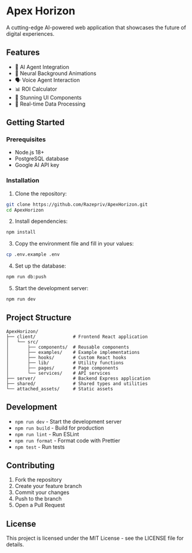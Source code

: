 # Apex Horizon

A cutting-edge AI-powered web application that showcases the future of digital experiences.

## Features

- 🤖 AI Agent Integration
- 🧠 Neural Background Animations
- 🗣️ Voice Agent Interaction
- 📊 ROI Calculator
- 💫 Stunning UI Components
- 🔄 Real-time Data Processing

## Getting Started

### Prerequisites

- Node.js 18+
- PostgreSQL database
- Google AI API key

### Installation

1. Clone the repository:
```bash
git clone https://github.com/Razepriv/ApexHorizon.git
cd ApexHorizon
```

2. Install dependencies:
```bash
npm install
```

3. Copy the environment file and fill in your values:
```bash
cp .env.example .env
```

4. Set up the database:
```bash
npm run db:push
```

5. Start the development server:
```bash
npm run dev
```

## Project Structure

```
ApexHorizon/
├── client/              # Frontend React application
│   └── src/
│       ├── components/  # Reusable components
│       ├── examples/    # Example implementations
│       ├── hooks/       # Custom React hooks
│       ├── lib/         # Utility functions
│       ├── pages/       # Page components
│       └── services/    # API services
├── server/              # Backend Express application
├── shared/              # Shared types and utilities
└── attached_assets/     # Static assets
```

## Development

- `npm run dev` - Start the development server
- `npm run build` - Build for production
- `npm run lint` - Run ESLint
- `npm run format` - Format code with Prettier
- `npm test` - Run tests

## Contributing

1. Fork the repository
2. Create your feature branch
3. Commit your changes
4. Push to the branch
5. Open a Pull Request

## License

This project is licensed under the MIT License - see the LICENSE file for details.